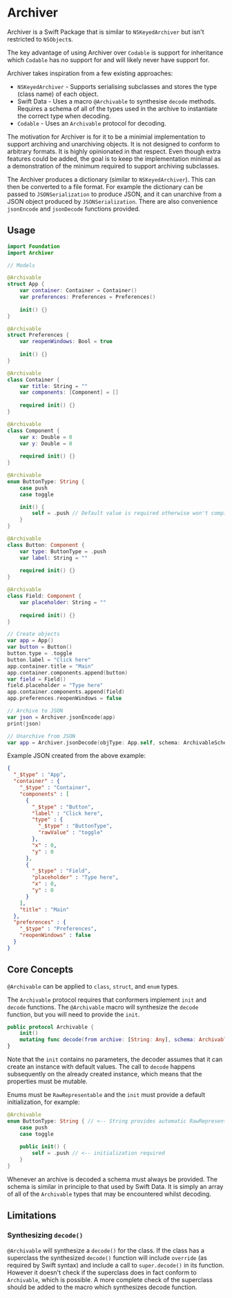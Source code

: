 # Archiver

Archiver is a Swift Package that is similar to `NSKeyedArchiver` but isn't restricted to `NSObject`s. 

The key advantage of using Archiver over `Codable` is support for inheritance which `Codable` has no support for and will likely never have support for.

Archiver takes inspiration from a few existing approaches:
- `NSKeyedArchiver` - Supports serialising subclasses and stores the type (class name) of each object.
- Swift Data - Uses a macro `@Archivable` to synthesise `decode` methods. Requires a schema of all of the types used in the archive to instantiate the correct type when decoding.
- `Codable` - Uses an `Archivable` protocol for decoding.

The motivation for Archiver is for it to be a minimial implementation to support archiving and unarchiving objects. It is not designed to conform to arbitrary formats. It is highly opinionated in that respect. Even though extra features could be added, the goal is to keep the implementation minimal as a demonstration of the minimum required to support archiving subclasses.

The Archiver produces a dictionary (similar to `NSKeyedArchiver`). This can then be converted to a file format. For example the dictionary can be passed to `JSONSerialization` to produce JSON, and it can unarchive from a JSON object produced by `JSONSerialization`. There are also convenience `jsonEncode` and `jsonDecode` functions provided.

## Usage

```swift
import Foundation
import Archiver

// Models

@Archivable
struct App {
    var container: Container = Container()
    var preferences: Preferences = Preferences()
        
    init() {}
}

@Archivable
struct Preferences {
    var reopenWindows: Bool = true
    
    init() {}
}

@Archivable
class Container {
    var title: String = ""
    var components: [Component] = []
    
    required init() {}
}

@Archivable
class Component {
    var x: Double = 0
    var y: Double = 0
    
    required init() {}
}

@Archivable
enum ButtonType: String {
    case push
    case toggle

    init() {
        self = .push // Default value is required otherwise won't compile
    }
}

@Archivable
class Button: Component {
    var type: ButtonType = .push
    var label: String = ""
    
    required init() {}
}

@Archivable
class Field: Component {
    var placeholder: String = ""
    
    required init() {}
}

// Create objects
var app = App()
var button = Button()
button.type = .toggle
button.label = "Click here"
app.container.title = "Main"
app.container.components.append(button)
var field = Field()
field.placeholder = "Type here"
app.container.components.append(field)
app.preferences.reopenWindows = false

// Archive to JSON
var json = Archiver.jsonEncode(app)
print(json)

// Unarchive from JSON
var app = Archiver.jsonDecode(objType: App.self, schema: ArchivableSchema([App.self, Preferences.self, Container.self, Component.self, ButtonType.self, Button.self, Field.self]), json: json)
```

Example JSON created from the above example:

```json
{
  "_$type" : "App",
  "container" : {
    "_$type" : "Container",
    "components" : [
      {
        "_$type" : "Button",
        "label" : "Click here",
        "type" : {
          "_$type" : "ButtonType",
          "rawValue" : "toggle"
        },
        "x" : 0,
        "y" : 0
      },
      {
        "_$type" : "Field",
        "placeholder" : "Type here",
        "x" : 0,
        "y" : 0
      }
    ],
    "title" : "Main"
  },
  "preferences" : {
    "_$type" : "Preferences",
    "reopenWindows" : false
  }
}
```

## Core Concepts

`@Archivable` can be applied to `class`, `struct`, and `enum` types.

The `Archivable` protocol requires that conformers implement `init` and `decode` functions. The `@Archivable` macro will synthesize the `decode` function, but you will need to provide the `init`.

```swift
public protocol Archivable {
    init()
    mutating func decode(from archive: [String: Any], schema: ArchivableSchema) throws
}
```

Note that the `init` contains no parameters, the decoder assumes that it can create an instance with default values. The call to `decode` happens subsequently on the already created instance, which means that the properties must be mutable.

Enums must be `RawRepresentable` and the `init` must provide a default initialization, for example:

```swift
@Archivable
enum ButtonType: String { // <-- String provides automatic RawRepresentable conformance
    case push
    case toggle
    
    public init() {
        self = .push // <-- initialization required
    }
}
```

Whenever an archive is decoded a schema must always be provided. The schema is similar in principle to that used by Swift Data. It is simply an array of all of the `Archivable` types that may be encountered whilst decoding.

## Limitations

### Synthesizing `decode()`

`@Archivable` will synthesize a `decode()` for the class. If the class has a superclass the synthesized `decode()` function will include `override` (as required by Swift syntax) and include a call to `super.decode()` in its function. However it doesn't check if the superclass does in fact conform to `Archivable`, which is possible. A more complete check of the superclass should be added to the macro which synthesizes decode function.
